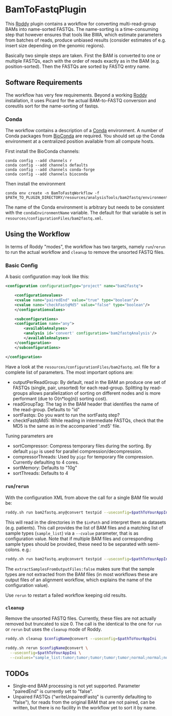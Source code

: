 # BamToFastqPlugin

This [Roddy](https://github.com/TheRoddyWMS/Roddy) plugin contains a workflow for converting multi-read-group BAMs into name-sorted FASTQs. The name-sorting is a time-consuming step that however ensures that tools like BWA, which estimate parameters from batches of reads, produce unbiased results (consider estimates of e.g. insert size depending on the genomic regions).

Basically two simple steps are taken. First the BAM is converted to one or multiple FASTQs, each with the order of reads exactly as in the BAM (e.g. position-sorted). Then the FASTQs are sorted by FASTQ entry name.

## Software Requirements

The workflow has very few requirements. Beyond a working [Roddy](https://github.com/TheRoddyWMS/Roddy) installation, it uses Picard for the actual BAM-to-FASTQ conversion and coreutils sort for the name-sorting of fastqs.

### Conda

The workflow contains a description of a [Conda](https://conda.io/docs/) environment. A number of Conda packages from [BioConda](https://bioconda.github.io/index.html) are required. You should set up the Conda environment at a centralized position available from all compute hosts. 

First install the BioConda channels:
```
conda config --add channels r
conda config --add channels defaults
conda config --add channels conda-forge
conda config --add channels bioconda
```

Then install the environment

```
conda env create -n BamToFastqWorkflow -f $PATH_TO_PLUGIN_DIRECTORY/resources/analysisTools/bam2fastq/environments/conda.yml
```

The name of the Conda environment is arbitrary but needs to be consistent with the `condaEnvironmentName` variable. The default for that variable is set in `resources/configurationFiles/bam2fastq.xml`.

## Using the Workflow

In terms of Roddy "modes", the workflow has two targets, namely `run`/`rerun` to run the actual workflow and `cleanup` to remove the unsorted FASTQ files.

### Basic Config

A basic configuration may look like this:

```xml
<configuration configurationType="project" name="bam2fastq">

    <configurationvalues>
	<cvalue name="pairedEnd" value="true" type="boolean"/>
	<cvalue name="checkFastqMd5" value="false" type="boolean"/>
    </configurationvalues>

    <subconfigurations>
	<configuration name="any">
	    <availableAnalyses>
		<analysis id='convert' configuration='bam2fastqAnalysis'/>
	    </availableAnalyses>
	</configuration>
    </subconfigurations>

</configuration>
```

Have a look at the `resources/configurationFiles/bam2fastq.xml` file for a complete list of parameters. The most important options are:

* outputPerReadGroup: By default, read in the BAM an produce one set of FASTQs (single, pair, unsorted) for each read-group. Splitting by read-groups allows parallelization of sorting on different nodes and is more performant (due to O(n*log(n)) sorting cost).
* readGroupTag: The tag in the BAM header that identifies the name of the read-group. Defaults to "id"
* sortFastqs: Do you want to run the sortFastq step?
* checktFastqMd5: While reading in intermediate FASTQs, check that the MD5 is the same as in the accompanied '.md5' file.

Tuning parameters are

* sortCompressor: Compress temporary files during the sorting. By default `pigz` is used for parallel compression/decompression.
* compressorThreads: Used by `pigz` for temporary file compression. Currently defaulting to 4 cores.
* sortMemory: Defaults to "10g"
* sortThreads: Defaults to 4

### `run`/`rerun`

With the configuration XML from above the call for a single BAM file would be:

```bash
roddy.sh run bam2fastq.any@convert testpid --useconfig=$pathToYourAppIni --useiodir=$inPath,$outPath --cvalues="bamfile_list:tumor_testpid_merged.mdup.bam"
```

This will read in the directories in the `$inPath` and interpret them as datasets (e.g. patients). This call provides the list of BAM files and a matching list of sample types (`sample_list`) via a `--cvalue` parameter, that is as configuration value. Note that if multiple BAM files and corresponding sample types should be provided, these need to be separated with semi-colons. e.g.:

```bash
roddy.sh run bam2fastq.any@convert testpid --useconfig=$pathToYourAppIni --useiodir=$inPath,$outPath --cvalues="bamfile_list:tumor_testpid_merged.mdup.bam;normal_testpid_merged.mdup.bam"
```

The `extractSamplesFromOutputFiles:false` makes sure that the sample types are not extracted from the BAM files (in most workflows these are output files of an alignment workflow, which explains the name of the configuration value).

Use `rerun` to restart a failed workflow keeping old results.


### `cleanup`

Remove the unsorted FASTQ files. Currently, these files are not actually removed but truncated to size 0. The call is the identical to the one for `run` or `rerun` but uses the `cleanup` mode of Roddy.

```bash
roddy.sh cleanup $configName@convert --useconfig=$pathToYourAppIni
```



```bash
roddy.sh rerun $configName@convert \
  --useconfig=$pathToYourAppIni \
  --cvalues="sample_list:tumor;tumor;tumor;tumor;tumor;normal;normal;normal,possibleControlSampleNamePrefixes:normal,possibleTumorSampleNamePrefixes:tumor,bamfile_list:/icgc/dkfzlsdf/analysis/B080/kensche/tests/AlignmentAndQCWorkflows_1.2.73-OTPConfig-1.5-Roddy-2.4/OTPTest-AQCWF-WGS-1-2-Roddy-2-4.Picard.SoftwareBwa.WGS/tumor_testpid_merged.mdup.bam,extractSamplesFromOutputFiles:false"
```


## TODOs

* Single-end BAM processing is not yet supported. Parameter "pairedEnd" is currently set to "false".
* Unpaired FASTQs ("writeUnpairedFastq" is currently defaulting to "false"), for reads from the original BAM that are not paired, can be written, but there is no facility in the workflow yet to sort it by name.

